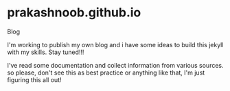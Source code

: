 # prakashnoob.github.io
Blog

I'm working to publish my own blog and i have some ideas to build this jekyll with my skills. Stay tuned!!!  

I've read some documentation and collect information from various sources.  so please, don't see this as best practice or anything like that, I'm just figuring this all out!
